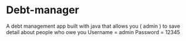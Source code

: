 # Debt-manager
A debt management app built with java that allows you ( admin ) to save detail about people who owe you
Username = admin
Password = 12345
